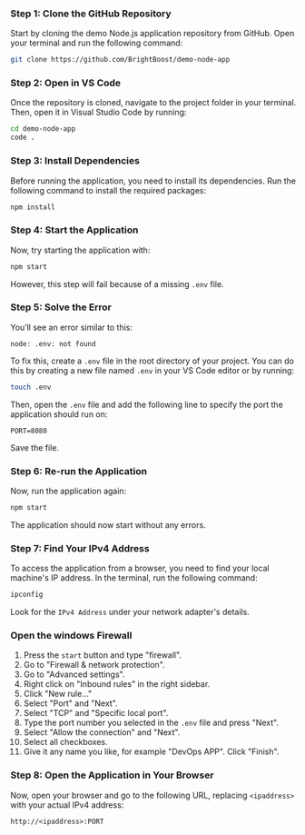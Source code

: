 ### Step 1: Clone the GitHub Repository
Start by cloning the demo Node.js application repository from GitHub. Open your terminal and run the following command:
```bash
git clone https://github.com/BrightBoost/demo-node-app
```

### Step 2: Open in VS Code
Once the repository is cloned, navigate to the project folder in your terminal. Then, open it in Visual Studio Code by running:
```bash
cd demo-node-app
code .
```

### Step 3: Install Dependencies
Before running the application, you need to install its dependencies. Run the following command to install the required packages:
```bash
npm install
```

### Step 4: Start the Application
Now, try starting the application with:
```bash
npm start
```
However, this step will fail because of a missing `.env` file.

### Step 5: Solve the Error
You’ll see an error similar to this:
```
node: .env: not found
```
To fix this, create a `.env` file in the root directory of your project. You can do this by creating a new file named `.env` in your VS Code editor or by running:
```bash
touch .env
```
Then, open the `.env` file and add the following line to specify the port the application should run on:
```
PORT=8080
```
Save the file.

### Step 6: Re-run the Application
Now, run the application again:
```bash
npm start
```
The application should now start without any errors.

### Step 7: Find Your IPv4 Address
To access the application from a browser, you need to find your local machine's IP address. In the terminal, run the following command:
```bash
ipconfig
```
Look for the `IPv4 Address` under your network adapter's details. 

### Open the windows Firewall
1. Press the `start` button and type "firewall".
2. Go to "Firewall & network protection". 
3. Go to "Advanced settings".
4. Right click on "Inbound rules" in the right sidebar.
5. Click "New rule..."
6. Select "Port" and "Next".
7. Select "TCP" and "Specific local port".
8. Type the port number you selected in the `.env` file and press "Next".
9. Select "Allow the connection" and "Next".
10. Select all checkboxes.
11. Give it any name you like, for example "DevOps APP". Click "Finish".

### Step 8: Open the Application in Your Browser
Now, open your browser and go to the following URL, replacing `<ipaddress>` with your actual IPv4 address:
```
http://<ipaddress>:PORT
```
